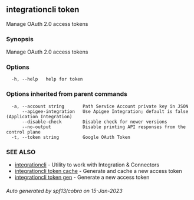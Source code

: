 ## integrationcli token

Manage OAuth 2.0 access tokens

### Synopsis

Manage OAuth 2.0 access tokens

### Options

```
  -h, --help   help for token
```

### Options inherited from parent commands

```
  -a, --account string       Path Service Account private key in JSON
      --apigee-integration   Use Apigee Integration; default is false (Application Integration)
      --disable-check        Disable check for newer versions
      --no-output            Disable printing API responses from the control plane
  -t, --token string         Google OAuth Token
```

### SEE ALSO

* [integrationcli](integrationcli.md)	 - Utility to work with Integration & Connectors
* [integrationcli token cache](integrationcli_token_cache.md)	 - Generate and cache a new access token
* [integrationcli token gen](integrationcli_token_gen.md)	 - Generate a new access token

###### Auto generated by spf13/cobra on 15-Jan-2023
